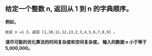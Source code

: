 ## 给定一个整数 n, 返回从 1 到 n 的字典顺序。

**例如，**

```
给定 n =1 3，返回 [1,10,11,12,13,2,3,4,5,6,7,8,9] 。
```

**请尽可能的优化算法的时间复杂度和空间复杂度。 输入的数据 n 小于等于 5,000,000。**

